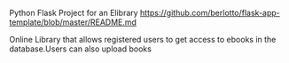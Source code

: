 Python Flask Project for an Elibrary
https://github.com/berlotto/flask-app-template/blob/master/README.md

Online Library that allows registered users to get access to ebooks in the database.Users can also upload books
